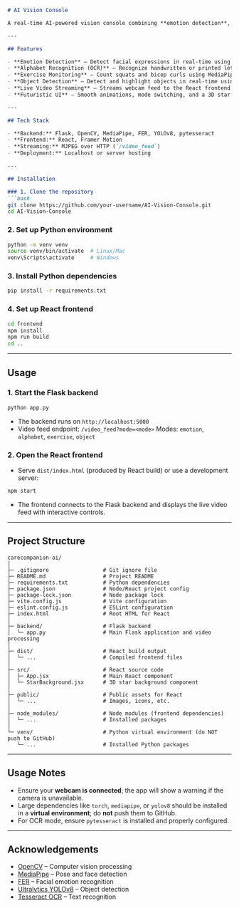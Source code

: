 ````markdown
# AI Vision Console

A real-time AI-powered vision console combining **emotion detection**, **alphabet OCR**, **exercise monitoring**, and **object detection**. Built with **Flask** (backend) and **React** (frontend), leveraging **OpenCV**, **MediaPipe**, **FER**, and **YOLOv8** for computer vision tasks.

---

## Features

- **Emotion Detection** – Detect facial expressions in real-time using FER.
- **Alphabet Recognition (OCR)** – Recognize handwritten or printed letters via OCR (Tesseract).
- **Exercise Monitoring** – Count squats and bicep curls using MediaPipe Pose.
- **Object Detection** – Detect and highlight objects in real-time using YOLOv8.
- **Live Video Streaming** – Streams webcam feed to the React frontend with an interactive HUD.
- **Futuristic UI** – Smooth animations, mode switching, and a 3D star background for immersive experience.

---

## Tech Stack

- **Backend:** Flask, OpenCV, MediaPipe, FER, YOLOv8, pytesseract  
- **Frontend:** React, Framer Motion  
- **Streaming:** MJPEG over HTTP (`/video_feed`)  
- **Deployment:** Localhost or server hosting

---

## Installation

### 1. Clone the repository
```bash
git clone https://github.com/your-username/AI-Vision-Console.git
cd AI-Vision-Console
````

### 2. Set up Python environment

```bash
python -m venv venv
source venv/bin/activate  # Linux/Mac
venv\Scripts\activate     # Windows
```

### 3. Install Python dependencies

```bash
pip install -r requirements.txt
```

### 4. Set up React frontend

```bash
cd frontend
npm install
npm run build
cd ..
```

---

## Usage

### 1. Start the Flask backend

```bash
python app.py
```

* The backend runs on `http://localhost:5000`
* Video feed endpoint: `/video_feed?mode=<mode>`
  Modes: `emotion`, `alphabet`, `exercise`, `object`

### 2. Open the React frontend

* Serve `dist/index.html` (produced by React build) or use a development server:

```bash
npm start
```

* The frontend connects to the Flask backend and displays the live video feed with interactive controls.

---

## Project Structure

```
carecompanion-ai/
│
├─ .gitignore                 # Git ignore file
├─ README.md                  # Project README
├─ requirements.txt           # Python dependencies
├─ package.json               # Node/React project config
├─ package-lock.json          # Node package lock
├─ vite.config.js             # Vite configuration
├─ eslint.config.js           # ESLint configuration
├─ index.html                 # Root HTML for React
│
├─ backend/                   # Flask backend
│  └─ app.py                  # Main Flask application and video processing
│
├─ dist/                      # React build output
│  └─ ...                     # Compiled frontend files
│
├─ src/                       # React source code
│  ├─ App.jsx                 # Main React component
│  └─ StarBackground.jsx      # 3D star background component
│
├─ public/                    # Public assets for React
│  └─ ...                     # Images, icons, etc.
│
├─ node_modules/              # Node modules (frontend dependencies)
│  └─ ...                     # Installed packages
│
└─ venv/                      # Python virtual environment (do NOT push to GitHub)
   └─ ...                     # Installed Python packages

```

---

## Usage Notes

* Ensure your **webcam is connected**; the app will show a warning if the camera is unavailable.
* Large dependencies like `torch`, `mediapipe`, or `yolov8` should be installed in a **virtual environment**; do **not** push them to GitHub.
* For OCR mode, ensure `pytesseract` is installed and properly configured.

---

## Acknowledgements

* [OpenCV](https://opencv.org/) – Computer vision processing
* [MediaPipe](https://mediapipe.dev/) – Pose and face detection
* [FER](https://github.com/justinshenk/fer) – Facial emotion recognition
* [Ultralytics YOLOv8](https://github.com/ultralytics/ultralytics) – Object detection
* [Tesseract OCR](https://github.com/tesseract-ocr/tesseract) – Text recognition


